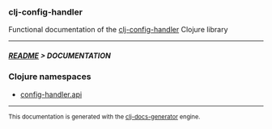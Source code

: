 
### clj-config-handler

Functional documentation of the [clj-config-handler](https://github.com/bithandshake/clj-config-handler) Clojure library

---



##### [README](../README.md) > DOCUMENTATION

### Clojure namespaces

* [config-handler.api](clj/config-handler/API.md)

---

<sub>This documentation is generated with the [clj-docs-generator](https://github.com/bithandshake/clj-docs-generator) engine.</sub>

